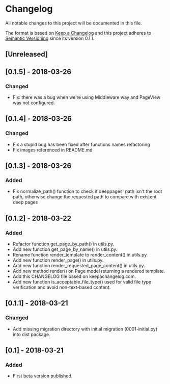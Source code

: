 # Changelog
All notable changes to this project will be documented in this file.

The format is based on [Keep a Changelog](http://keepachangelog.com/en/1.0.0/) and this project adheres to [Semantic Versioning](http://semver.org/spec/v2.0.0.html) since its version 0.1.1.

## [Unreleased]

## [0.1.5] - 2018-03-26
### Changed
 - Fix: there was a bug when we're using Middleware way and PageView was not configured.

## [0.1.4] - 2018-03-26
### Changed
 - Fix a stupid bug has been fixed after functions names refactoring
 - Fix images referenced in README.md

## [0.1.3] - 2018-03-26
### Added
 - Fix normalize_path() function to check if deeppages' path isn't the root path, otherwise change the requested path to compare with existent deep pages

## [0.1.2] - 2018-03-22
### Added
 - Refactor function get_page_by_path() in utils.py.
 - Add new function get_page_by_name() in utils.py.
 - Rename function render_template to render_content() in utils.py.
 - Add new function render_page() in utils.py.
 - Add new function render_requested_page_content() in utils.py.
 - Add new method render() on Page model returning a rendered template.
 - Add this CHANGELOG file based on keepachangelog.com.
 - Add new function is_acceptable_file_type() used for valid file type verification and avoid non-text-based content.

## [0.1.1] - 2018-03-21
### Changed
 - Add missing migration directory with initial migration (0001-initial.py) into dist package.

## [0.1] - 2018-03-21
### Added
 - First beta version published.
